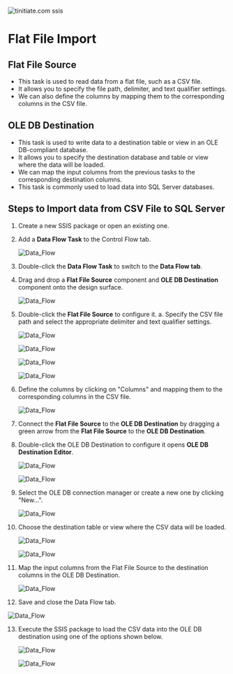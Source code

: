 ![tinitiate.com ssis](/images/tiniaitessis.png)

# Flat File Import

## Flat File Source
* This task is used to read data from a flat file, such as a CSV file. 
* It allows you to specify the file path, delimiter, and text qualifier settings. 
* We can also define the columns by mapping them to the corresponding columns in the CSV file.

## OLE DB Destination
* This task is used to write data to a destination table or view in an OLE DB-compliant database. 
* It allows you to specify the destination database and table or view where the data will be loaded. 
* We can map the input columns from the previous tasks to the corresponding destination columns. 
* This task is commonly used to load data into SQL Server databases.

## Steps to Import data from CSV File to SQL Server
1. Create a new SSIS package or open an existing one.

2. Add a **Data Flow Task** to the Control Flow tab.

    ![Data_Flow](/images/Data_Flow.png)

3. Double-click the **Data Flow Task** to switch to the **Data Flow tab**.

4. Drag and drop a **Flat File Source** component and **OLE DB Destination** component onto the design surface.

    ![Data_Flow](/images/flat_file/flat_file_1.png)

5. Double-click the **Flat File Source** to configure it. a. Specify the CSV file path and select the appropriate delimiter and text qualifier settings. 

    ![Data_Flow](/images/flat_file/flat_file_2.png)

    ![Data_Flow](/images/flat_file/flat_file_3.png)

    ![Data_Flow](/images/flat_file/flat_file_4.png)

    ![Data_Flow](/images/flat_file/flat_file_5.png)

6. Define the columns by clicking on "Columns" and mapping them to the corresponding columns in the CSV file.

   ![Data_Flow](/images/flat_file/flat_file_6.png)

7. Connect the **Flat File Source** to the **OLE DB Destination** by dragging a green arrow from the **Flat File Source** to the **OLE DB Destination**.

8. Double-click the OLE DB Destination to configure it opens **OLE DB Destination Editor**.

    ![Data_Flow](/images/oledb_destination.png)

    ![Data_Flow](/images/oledb_destination_1.png)

9. Select the OLE DB connection manager or create a new one by clicking "New...".

    ![Data_Flow](/images/oledb_destination_2.png)

10. Choose the destination table or view where the CSV data will be loaded. 

    ![Data_Flow](/images/flat_file/flat_file_7.png)

    ![Data_Flow](/images/flat_file/flat_file_8.png)

11. Map the input columns from the Flat File Source to the destination columns in the OLE DB Destination.

    ![Data_Flow](/images/flat_file/flat_file_9.png)

12. Save and close the Data Flow tab.

   ![Data_Flow](/images/flat_file/flat_file_10.png)

13. Execute the SSIS package to load the CSV data into the OLE DB destination using one of the options shown below.

    ![Data_Flow](/images/Execute_package.png)

    ![Data_Flow](/images/run_package.png)
